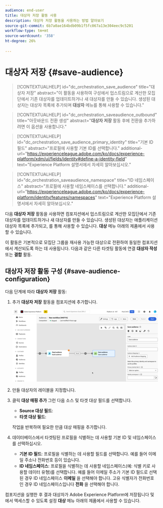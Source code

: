 ```yaml
---
audience: end-user
title: 대상자 저장 활동 사용
description: 대상자 저장 활동을 사용하는 방법 알아보기
source-git-commit: 6b7a0ae164bdb09b1f5fc067a13e304eec9c5201
workflow-type: tm+mt
source-wordcount: '358'
ht-degree: 26%

---
```



# 대상자 저장 {#save-audience}

>[!CONTEXTUALHELP]
>id="dc_orchestration_save_audience"
>title="대상자 저장"
>abstract="이 활동을 사용하여 구성에서 업스트림으로 계산한 모집단에서 기존 대상자를 업데이트하거나 새 대상자를 만들 수 있습니다. 생성된 대상자는 대상자 목록에 추가되며 **대상자** 메뉴를 통해 사용할 수 있습니다."

>[!CONTEXTUALHELP]
>id="dc_orchestration_saveaudience_outbound"
>title="아웃바운드 전환 생성"
>abstract="**대상자 저장** 활동 후에 전환을 추가하려면 이 옵션을 사용합니다."

>[!CONTEXTUALHELP]
>id="dc_orchestration_save_audience_primary_identity"
>title="기본 ID 필드"
>abstract="프로필에 사용할 기본 ID를 선택합니다."
>additional-url="https://experienceleague.adobe.com/ko/docs/experience-platform/xdm/ui/fields/identity#define-a-identity-field" text="Experience Platform 설명서에서 자세히 알아보십시오."

>[!CONTEXTUALHELP]
>id="dc_orchestration_saveaudience_namespace"
>title="ID 네임스페이스"
>abstract="프로필에 사용할 네임스페이스를 선택합니다."
>additional-url="https://experienceleague.adobe.com/ko/docs/experience-platform/identity/features/namespaces" text="Experience Platform 설명서에서 자세히 알아보십시오."

다음 **대상자 저장** 활동을 사용하면 컴포지션에서 업스트림으로 계산한 모집단에서 기존 대상자를 업데이트하거나 새 대상자를 만들 수 있습니다. 생성된 대상자는 애플리케이션 대상자 목록에 추가되고, 를 통해 사용할 수 있습니다. **대상** 메뉴 아래의 제품에서 사용할 수 있습니다.

이 활동은 기본적으로 모집단 그룹을 재사용 가능한 대상으로 전환하여 동일한 컴포지션에서 계산되도록 하는 데 사용됩니다. 다음과 같은 다른 타겟팅 활동에 연결 **대상자 작성** 또는 **결합** 활동.

## 대상자 저장 활동 구성 {#save-audience-configuration}

다음 단계에 따라 **대상자 저장** 활동:

1. 추가 **대상자 저장** 활동을 컴포지션에 추가합니다.

   ![](../assets/save-audience.png)

1. 만들 대상자의 레이블을 지정합니다.

1. 클릭 **대상 매핑 추가** 그런 다음 소스 및 타겟 대상 필드를 선택합니다.

   * **Source 대상 필드**:
   * **타겟 대상 필드**:

   작업을 반복하여 필요한 만큼 대상 매핑을 추가합니다.

1. 데이터베이스에서 타겟팅된 프로필을 식별하는 데 사용할 기본 ID 및 네임스페이스를 선택하십시오.

   * **기본 ID 필드**: 프로필을 식별하는 데 사용할 필드를 선택합니다. 예를 들어 이메일 주소나 전화번호 등이 있습니다.
   * **ID 네임스페이스**: 프로필을 식별하는 데 사용할 네임스페이스(예: 식별 키로 사용할 데이터 유형)를 선택합니다. 예를 들어 이메일 주소가 기본 ID 필드로 선택된 경우 ID 네임스페이스 **이메일** 을 선택해야 합니다. 고유 식별자가 전화번호인 경우 ID 네임스페이스입니다 **전화** 을 선택해야 합니다.

컴포지션을 실행한 후 결과 대상자가 Adobe Experience Platform에 저장됩니다 <!-- to check-->및에서 액세스할 수 있도록 설정 **대상** 메뉴 아래의 제품에서 사용할 수 있습니다.

<!--

## Example{#save-audience-example}

The following example illustrates a simple audience update from targeting. A scheduler is added to run the workflow once a month. A query recovers all the profiles subscribed to the different application services available. The **Save audience** activity updates the audience by deleting profiles that have unsubscribed from the service since the last workflow execution and by adding the newly subscribed profiles.
-->
